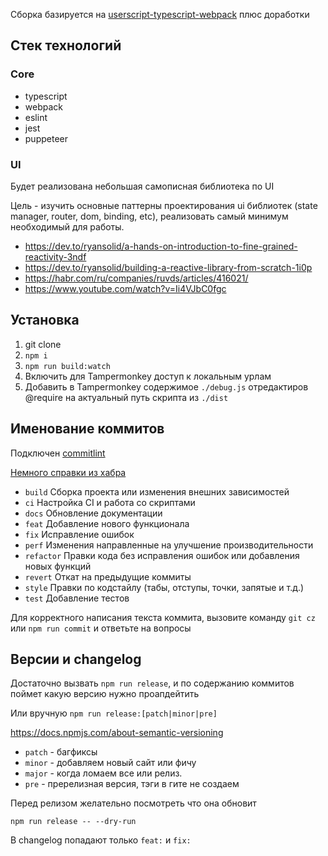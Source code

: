 Сборка базируется на [userscript-typescript-webpack](https://github.com/vannhi/userscript-typescript-webpack) плюс доработки

## Стек технологий

### Core

* typescript
* webpack
* eslint
* jest
* puppeteer

### UI

Будет реализована небольшая самописная библиотека по UI

Цель - изучить основные паттерны проектирования ui библиотек (state manager, router, dom, binding, etc), 
реализовать самый минимум необходимый для работы.

* https://dev.to/ryansolid/a-hands-on-introduction-to-fine-grained-reactivity-3ndf 
* https://dev.to/ryansolid/building-a-reactive-library-from-scratch-1i0p
* https://habr.com/ru/companies/ruvds/articles/416021/
* https://www.youtube.com/watch?v=Ii4VJbC0fgc

## Установка

1. git clone
2. `npm i`
3. `npm run build:watch`
4. Включить для Tampermonkey доступ к локальным урлам
5. Добавить в Tampermonkey содержимое `./debug.js` отредактиров @require на актуальный путь скрипта из `./dist`

## Именование коммитов

Подключен [commitlint](https://github.com/conventional-changelog/commitlint/#what-is-commitlint)

[Немного справки из хабра](https://habr.com/ru/company/yandex/blog/431432/)

- `build` 	Сборка проекта или изменения внешних зависимостей
- `ci` 	Настройка CI и работа со скриптами
- `docs` 	Обновление документации
- `feat` 	Добавление нового функционала
- `fix` 	Исправление ошибок
- `perf` 	Изменения направленные на улучшение производительности
- `refactor` 	Правки кода без исправления ошибок или добавления новых функций
- `revert` 	Откат на предыдущие коммиты
- `style` 	Правки по кодстайлу (табы, отступы, точки, запятые и т.д.)
- `test` 	Добавление тестов

Для корректного написания текста коммита, вызовите команду `git cz` или `npm run commit` и ответьте на вопросы


## Версии и changelog

Достаточно вызвать `npm run release`, и по содержанию коммитов поймет какую версию нужно проапдейтить

Или вручную `npm run release:[patch|minor|pre]`

https://docs.npmjs.com/about-semantic-versioning

- `patch` - багфиксы
- `minor` - добавляем новый сайт или фичу
- `major` - когда ломаем все или релиз.
- `pre` - пререлизная версия, тэги в гите не создаем 

Перед релизом желательно посмотреть что она обновит

```npm run release -- --dry-run```

В changelog попадают только `feat:` и `fix:`
